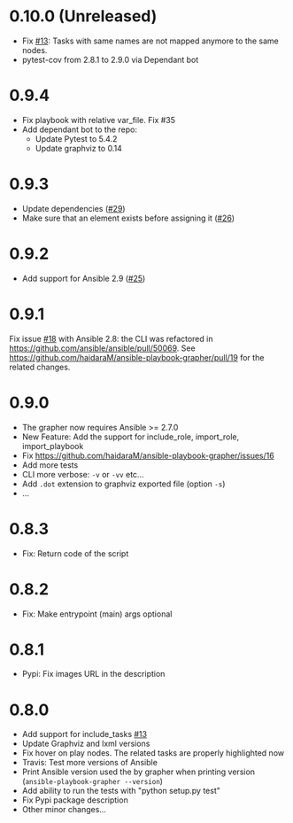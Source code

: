 # 0.10.0 (Unreleased)
 - Fix [\#13](https://github.com/haidaraM/ansible-playbook-grapher/issues/13): Tasks with same names are not mapped
  anymore to the same nodes.
 - pytest-cov from 2.8.1 to 2.9.0 via Dependant bot

# 0.9.4
 - Fix playbook with relative var_file. Fix #35
 - Add dependant bot to the repo:
   - Update Pytest to 5.4.2
   - Update graphviz to 0.14 

# 0.9.3
 - Update dependencies ([\#29](https://github.com/haidaraM/ansible-playbook-grapher/pull/29))
 - Make sure that an element exists before assigning it ([\#26](https://github.com/haidaraM/ansible-playbook-grapher/pull/26))

# 0.9.2
 - Add support for Ansible 2.9 ([\#25](https://github.com/haidaraM/ansible-playbook-grapher/pull/25))

# 0.9.1
Fix issue [\#18](https://github.com/haidaraM/ansible-playbook-grapher/issues/18) with Ansible 2.8: the CLI was refactored in https://github.com/ansible/ansible/pull/50069. See https://github.com/haidaraM/ansible-playbook-grapher/pull/19 for the related changes. 

# 0.9.0
 - The grapher now requires Ansible >= 2.7.0
 - New Feature: Add the support for include_role, import_role, import_playbook
 - Fix https://github.com/haidaraM/ansible-playbook-grapher/issues/16
 - Add more tests
 - CLI more verbose: `-v` or `-vv` etc...
 - Add `.dot` extension to graphviz exported file (option `-s`) 
 - ...

# 0.8.3
 - Fix: Return code of the script

# 0.8.2
 - Fix: Make entrypoint (main) args optional

# 0.8.1
 - Pypi: Fix images URL in the description

# 0.8.0
 - Add support for include_tasks [\#13](https://github.com/haidaraM/ansible-playbook-grapher/issues/13)
 - Update Graphviz and lxml versions
 - Fix hover on play nodes. The related tasks are properly highlighted now 
 - Travis: Test more versions of Ansible
 - Print Ansible version used the by grapher when printing version (`ansible-playbook-grapher --version`)
 - Add ability to run the tests with "python setup.py test"
 - Fix Pypi package description
 - Other minor changes...
